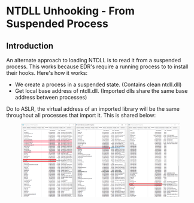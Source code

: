 # NTDLL Unhooking - From Suspended Process

## Introduction

An alternate approach to loading NTDLL is to read it from a suspended process. This works because EDR's require a running process to to install their hooks. Here's how it works:

* We create a process in a suspended state. (Contains clean ntdll.dll)
* Get local base address of ntdll.dll. (Imported dlls share the same base address between processes)

Do to ASLR, the virtual address of an imported library will be the same throughout all processes that import it. This is shared below:

<figure><img src="../../../.gitbook/assets/image (87).png" alt=""><figcaption></figcaption></figure>
